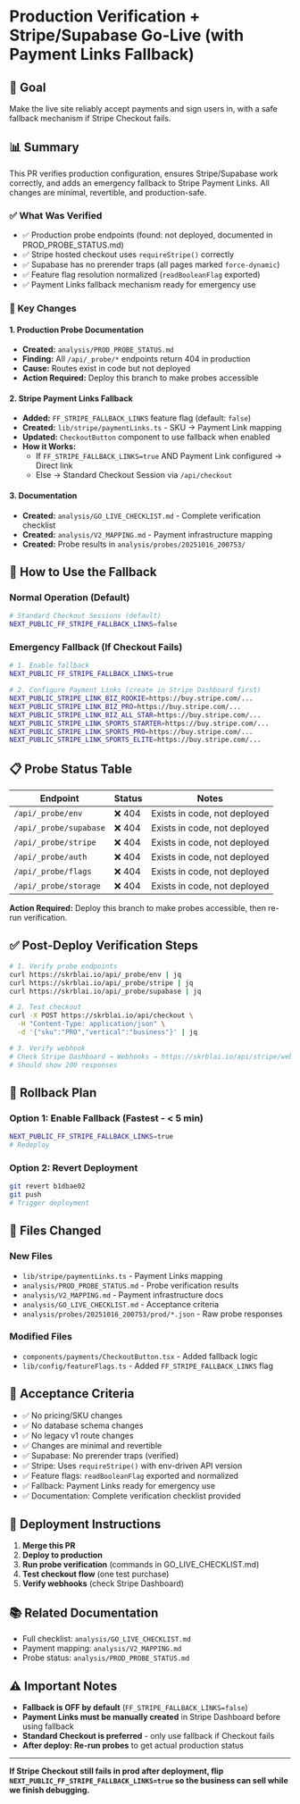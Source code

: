 # Production Verification + Stripe/Supabase Go-Live (with Payment Links Fallback)

## 🎯 Goal
Make the live site reliably accept payments and sign users in, with a safe fallback mechanism if Stripe Checkout fails.

## 📊 Summary

This PR verifies production configuration, ensures Stripe/Supabase work correctly, and adds an emergency fallback to Stripe Payment Links. All changes are minimal, revertible, and production-safe.

### ✅ What Was Verified
- ✅ Production probe endpoints (found: not deployed, documented in PROD_PROBE_STATUS.md)
- ✅ Stripe hosted checkout uses `requireStripe()` correctly
- ✅ Supabase has no prerender traps (all pages marked `force-dynamic`)
- ✅ Feature flag resolution normalized (`readBooleanFlag` exported)
- ✅ Payment Links fallback mechanism ready for emergency use

### 🚀 Key Changes

#### 1. Production Probe Documentation
- **Created:** `analysis/PROD_PROBE_STATUS.md`
- **Finding:** All `/api/_probe/*` endpoints return 404 in production
- **Cause:** Routes exist in code but not deployed
- **Action Required:** Deploy this branch to make probes accessible

#### 2. Stripe Payment Links Fallback
- **Added:** `FF_STRIPE_FALLBACK_LINKS` feature flag (default: `false`)
- **Created:** `lib/stripe/paymentLinks.ts` - SKU → Payment Link mapping
- **Updated:** `CheckoutButton` component to use fallback when enabled
- **How it Works:**
  - If `FF_STRIPE_FALLBACK_LINKS=true` AND Payment Link configured → Direct link
  - Else → Standard Checkout Session via `/api/checkout`

#### 3. Documentation
- **Created:** `analysis/GO_LIVE_CHECKLIST.md` - Complete verification checklist
- **Created:** `analysis/V2_MAPPING.md` - Payment infrastructure mapping
- **Created:** Probe results in `analysis/probes/20251016_200753/`

## 🔧 How to Use the Fallback

### Normal Operation (Default)
```bash
# Standard Checkout Sessions (default)
NEXT_PUBLIC_FF_STRIPE_FALLBACK_LINKS=false
```

### Emergency Fallback (If Checkout Fails)
```bash
# 1. Enable fallback
NEXT_PUBLIC_FF_STRIPE_FALLBACK_LINKS=true

# 2. Configure Payment Links (create in Stripe Dashboard first)
NEXT_PUBLIC_STRIPE_LINK_BIZ_ROOKIE=https://buy.stripe.com/...
NEXT_PUBLIC_STRIPE_LINK_BIZ_PRO=https://buy.stripe.com/...
NEXT_PUBLIC_STRIPE_LINK_BIZ_ALL_STAR=https://buy.stripe.com/...
NEXT_PUBLIC_STRIPE_LINK_SPORTS_STARTER=https://buy.stripe.com/...
NEXT_PUBLIC_STRIPE_LINK_SPORTS_PRO=https://buy.stripe.com/...
NEXT_PUBLIC_STRIPE_LINK_SPORTS_ELITE=https://buy.stripe.com/...
```

## 📋 Probe Status Table

| Endpoint | Status | Notes |
|----------|--------|-------|
| `/api/_probe/env` | ❌ 404 | Exists in code, not deployed |
| `/api/_probe/supabase` | ❌ 404 | Exists in code, not deployed |
| `/api/_probe/stripe` | ❌ 404 | Exists in code, not deployed |
| `/api/_probe/auth` | ❌ 404 | Exists in code, not deployed |
| `/api/_probe/flags` | ❌ 404 | Exists in code, not deployed |
| `/api/_probe/storage` | ❌ 404 | Exists in code, not deployed |

**Action Required:** Deploy this branch to make probes accessible, then re-run verification.

## ✅ Post-Deploy Verification Steps

```bash
# 1. Verify probe endpoints
curl https://skrblai.io/api/_probe/env | jq
curl https://skrblai.io/api/_probe/stripe | jq
curl https://skrblai.io/api/_probe/supabase | jq

# 2. Test checkout
curl -X POST https://skrblai.io/api/checkout \
  -H "Content-Type: application/json" \
  -d '{"sku":"PRO","vertical":"business"}' | jq

# 3. Verify webhook
# Check Stripe Dashboard → Webhooks → https://skrblai.io/api/stripe/webhook
# Should show 200 responses
```

## 🔄 Rollback Plan

### Option 1: Enable Fallback (Fastest - < 5 min)
```bash
NEXT_PUBLIC_FF_STRIPE_FALLBACK_LINKS=true
# Redeploy
```

### Option 2: Revert Deployment
```bash
git revert b1dbae02
git push
# Trigger deployment
```

## 📁 Files Changed

### New Files
- `lib/stripe/paymentLinks.ts` - Payment Links mapping
- `analysis/PROD_PROBE_STATUS.md` - Probe verification results
- `analysis/V2_MAPPING.md` - Payment infrastructure docs
- `analysis/GO_LIVE_CHECKLIST.md` - Acceptance criteria
- `analysis/probes/20251016_200753/prod/*.json` - Raw probe responses

### Modified Files
- `components/payments/CheckoutButton.tsx` - Added fallback logic
- `lib/config/featureFlags.ts` - Added `FF_STRIPE_FALLBACK_LINKS` flag

## 🎯 Acceptance Criteria

- ✅ No pricing/SKU changes
- ✅ No database schema changes  
- ✅ No legacy v1 route changes
- ✅ Changes are minimal and revertible
- ✅ Supabase: No prerender traps (verified)
- ✅ Stripe: Uses `requireStripe()` with env-driven API version
- ✅ Feature flags: `readBooleanFlag` exported and normalized
- ✅ Fallback: Payment Links ready for emergency use
- ✅ Documentation: Complete verification checklist provided

## 🚦 Deployment Instructions

1. **Merge this PR**
2. **Deploy to production**
3. **Run probe verification** (commands in GO_LIVE_CHECKLIST.md)
4. **Test checkout flow** (one test purchase)
5. **Verify webhooks** (check Stripe Dashboard)

## 📚 Related Documentation

- Full checklist: `analysis/GO_LIVE_CHECKLIST.md`
- Payment mapping: `analysis/V2_MAPPING.md`
- Probe status: `analysis/PROD_PROBE_STATUS.md`

## ⚠️ Important Notes

- **Fallback is OFF by default** (`FF_STRIPE_FALLBACK_LINKS=false`)
- **Payment Links must be manually created** in Stripe Dashboard before using fallback
- **Standard Checkout is preferred** - only use fallback if Checkout fails
- **After deploy: Re-run probes** to get actual production status

---

**If Stripe Checkout still fails in prod after deployment, flip `NEXT_PUBLIC_FF_STRIPE_FALLBACK_LINKS=true` so the business can sell while we finish debugging.**
